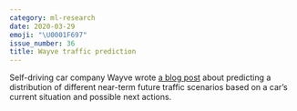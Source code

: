 ```yaml
---
category: ml-research
date: 2020-03-29
emoji: "\U0001F697"
issue_number: 36
title: Wayve traffic prediction
---
```


Self-driving car company Wayve wrote [a blog post](https://wayve.ai/blog/predicting-the-future?utm_campaign=Dynamically%20Typed&utm_medium=email&utm_source=Revue%20newsletter) about predicting a distribution of different near-term future traffic scenarios based on a car’s current situation and possible next actions.